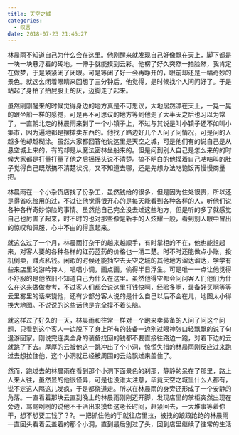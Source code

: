 ```yaml
---
title: 天空之城
categories:
  - 叹言
date: 2018-07-23 21:46:27
---
```

<p></p>
<!-- more -->

林晨雨不知道自己为什么会在这里。他刚醒来就发现自己好像飘在天上，脚下都是一块一块悬浮着的砖地。一伸手就能摸到云彩。他楞了好久突然一拍脸然，我肯定在做梦，于是紧紧闭了闭眼。可是等闭了好一会再睁开的，眼前却还是一幅奇妙的景色。就这么闭着眼睛来回想了三分钟后，他觉得，是时候找个人问问好了。于是站起了身拍了拍屁股上的灰，迈脚走了起来。

虽然刚刚醒来的时候觉得身边的地方真是不可思议，大地居然漂在天上，一晃一晃的跟坐船一样的感觉，可是再不可思议的地方等到他走了大半天之后也习以为常了，一直朝北走的林晨雨来到了一个小镇子上，不过与其说是叫小镇子还不如叫小集市，因为遍地都是摆摊卖东西的。他找了路边好几个人问了问情况，可是问的人越多他却越糊涂。虽然大家都回答他说这里是天空之城，可是他们有的说自己是从悬空城上来的，有的却是从魔法密林坐船来的。但是问到别人自己是怎么来的的时候大家都是打量打量了他之后摇摇头说不清楚。搞不明白的他摸着自己咕咕叫的肚子觉得自己既然搞不清楚状况，又不知道去哪，还是先想办法吃饱饭再慢慢商量把。

林晨雨在一个小杂货店找了份杂工，虽然钱给的很多，但是因为住处很贵，所以还是得省吃俭用的过，不过让他觉得很开心的是每天能看到各种各样的人，听他们说各种各样奇妙惊险的事情。虽然他自己完全没去过这些地方，但是听的多了就感觉自己也厉害了起来，时不时的也对那些像是新手的人炫耀一般，看到别人眼中冒出的惊叹和佩服，心中不由的得意起来。

就这么过了一个月，林晨雨打杂干的越来越顺手，有时掌柜的不在，他也能担起来，对客人要的各种各样的红药蓝药的价格也一清二楚。时不时还能做点小账，投机倒卖，赚点私钱。闲暇的时候还能抽空去天空之城的其他地方溜达溜达，学学有些来店里的游吟诗人，唱唱小调，画点画，偷得半日浮生。可是唯一一点让他觉得不舒服的是他依旧不知道自己为什么在这里。虽然他得空都会问问客人们他们为什么在这来做做参考，不过客人们都会说这里打钱快啊，经验多啊，装备好买啊等等云里雾里的话来饶他，还有少部分客人说的是什么自己以后不会在儿，地图太小得换大地图。不说说的这些话他是完全摸不着头脑。

就这样过了好久的一天，林晨雨和往常一样对一个跑来卖装备的人问了问这个问题，只看到这个客人一边脱下了身上所有的装备一边别过眼神张口轻飘飘的说了句退游回家。刚说完连卖全身的装备找回的钱都不要直接往路边一跑，对着下边的云就跳了下去。厚厚的云被他这一跳冲出了个小洞，惊慌失措的林晨雨刚反应过来跑过去想拉住他，这个小洞就已经被周围的云给飘过来盖住了。

然而，跑过去的林晨雨在看到那个小洞下面景色的刹那，静静的呆在了那里，路上人来人往，虽然显的他很怪异，可是也没谁太注意，毕竟天空之城里什么人都有，说不定这人隔这儿发疯，于是都绕道走。所以在林晨雨的身旁还形成了一个安静的角落。一直看着那块云直到晚上的林晨雨刚刚迈开脚，发现店里的掌柜突然出现在旁边，骂骂咧咧的说他不干活出来摸鱼这老长时间，赶紧回去，一大堆事等着你干，想不想要工钱了？?。一把抓住他的手就往店里拉，被拽的踉踉跄跄的林晨雨一直回头看着云盖着的那个小洞，直到最后别过了头，回到店里继续了往常的生活
